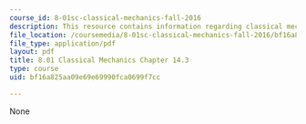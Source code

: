 ```yaml
---
course_id: 8-01sc-classical-mechanics-fall-2016
description: This resource contains information regarding classical mechanics.
file_location: /coursemedia/8-01sc-classical-mechanics-fall-2016/bf16a825aa09e69e69990fca0699f7cc_MIT8_01F16_chapter14.3.pdf
file_type: application/pdf
layout: pdf
title: 8.01 Classical Mechanics Chapter 14.3
type: course
uid: bf16a825aa09e69e69990fca0699f7cc

---
```

None